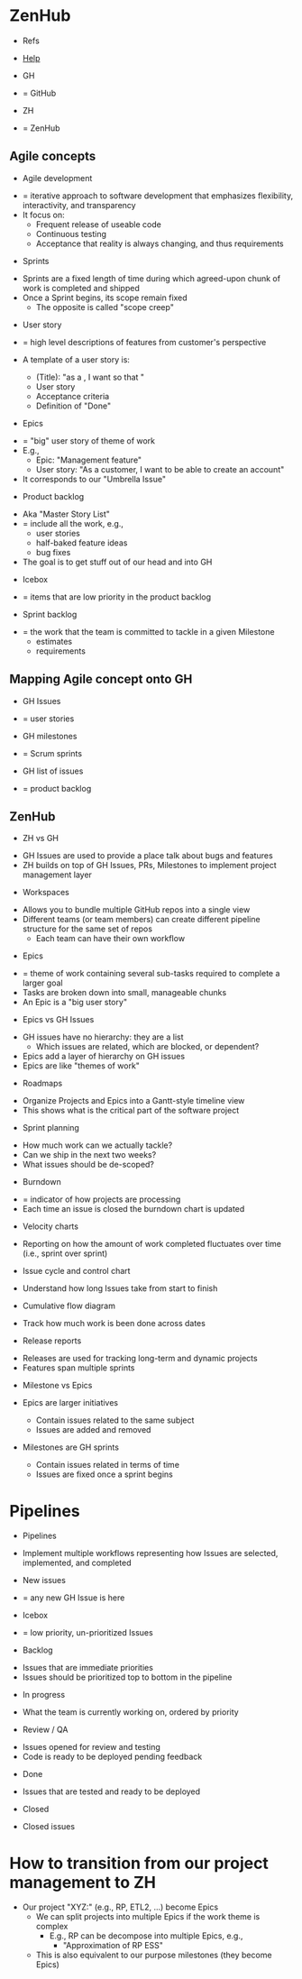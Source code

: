 # ZenHub

* Refs
- [Help](https://help.zenhub.com/support/home)

* GH
- = GitHub

* ZH
- = ZenHub

## Agile concepts

* Agile development
- = iterative approach to software development that emphasizes flexibility,
  interactivity, and transparency
- It focus on:
  - Frequent release of useable code
  - Continuous testing
  - Acceptance that reality is always changing, and thus requirements

* Sprints
- Sprints are a fixed length of time during which agreed-upon chunk of work is
  completed and shipped
- Once a Sprint begins, its scope remain fixed
  - The opposite is called "scope creep"

* User story
- = high level descriptions of features from customer's perspective

- A template of a user story is:
  - (Title): "as a <USER>, I want <GOAL> so that <BENEFIT>"
  - User story
  - Acceptance criteria
  - Definition of "Done"

* Epics
- = "big" user story of theme of work
- E.g.,
  - Epic: "Management feature"
  - User story: "As a customer, I want to be able to create an account"
- It corresponds to our "Umbrella Issue"

* Product backlog
- Aka "Master Story List"
- = include all the work, e.g.,
  - user stories
  - half-baked feature ideas
  - bug fixes
- The goal is to get stuff out of our head and into GH

* Icebox
- = items that are low priority in the product backlog

* Sprint backlog
- = the work that the team is committed to tackle in a given Milestone
  - estimates
  - requirements

## Mapping Agile concept onto GH

* GH Issues
- = user stories

* GH milestones
- = Scrum sprints

* GH list of issues
- = product backlog

## ZenHub

* ZH vs GH
- GH Issues are used to provide a place talk about bugs and features
- ZH builds on top of GH Issues, PRs, Milestones to implement project management
  layer

* Workspaces
- Allows you to bundle multiple GitHub repos into a single view
- Different teams (or team members) can create different pipeline structure for
  the same set of repos
  - Each team can have their own workflow

* Epics
- = theme of work containing several sub-tasks required to complete a larger goal
- Tasks are broken down into small, manageable chunks
- An Epic is a "big user story"

* Epics vs GH Issues
- GH issues have no hierarchy: they are a list
  - Which issues are related, which are blocked, or dependent?
- Epics add a layer of hierarchy on GH issues
- Epics are like "themes of work"

* Roadmaps
- Organize Projects and Epics into a Gantt-style timeline view
- This shows what is the critical part of the software project

* Sprint planning
- How much work can we actually tackle?
- Can we ship in the next two weeks?
- What issues should be de-scoped?

* Burndown
- = indicator of how projects are processing
- Each time an issue is closed the burndown chart is updated

* Velocity charts
- Reporting on how the amount of work completed fluctuates over time (i.e.,
  sprint over sprint)

* Issue cycle and control chart
- Understand how long Issues take from start to finish

* Cumulative flow diagram
- Track how much work is been done across dates

* Release reports
- Releases are used for tracking long-term and dynamic projects
- Features span multiple sprints

* Milestone vs Epics
- Epics are larger initiatives
  - Contain issues related to the same subject
  - Issues are added and removed

- Milestones are GH sprints
  - Contain issues related in terms of time
  - Issues are fixed once a sprint begins

# Pipelines

* Pipelines
- Implement multiple workflows representing how Issues are selected, implemented,
  and completed

* New issues
- = any new GH Issue is here

* Icebox
- = low priority, un-prioritized Issues

* Backlog
- Issues that are immediate priorities
- Issues should be prioritized top to bottom in the pipeline

* In progress
- What the team is currently working on, ordered by priority

* Review / QA
- Issues opened for review and testing
- Code is ready to be deployed pending feedback

* Done
- Issues that are tested and ready to be deployed

* Closed
- Closed issues

# How to transition from our project management to ZH

- Our project "XYZ:" (e.g., RP, ETL2, ...) become Epics
  - We can split projects into multiple Epics if the work theme is complex
    - E.g., RP can be decompose into multiple Epics, e.g.,
        - "Approximation of RP ESS"
  - This is also equivalent to our purpose milestones (they become Epics)

